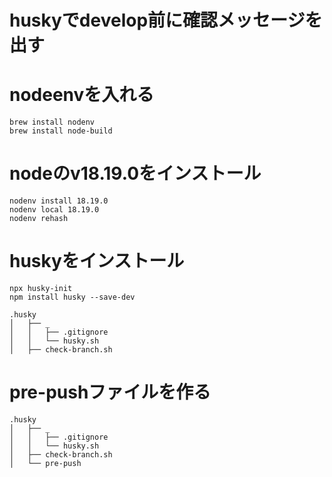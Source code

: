 # huskyでdevelop前に確認メッセージを出す

# nodeenvを入れる
```
brew install nodenv
brew install node-build
```

# nodeのv18.19.0をインストール
```
nodenv install 18.19.0
nodenv local 18.19.0
nodenv rehash
```

# huskyをインストール
```
npx husky-init
npm install husky --save-dev
```
```
.husky
│   ├── _
│   │   ├── .gitignore
│   │   └── husky.sh
│   ├── check-branch.sh
```

# pre-pushファイルを作る
```
.husky
│   ├── _
│   │   ├── .gitignore
│   │   └── husky.sh
│   ├── check-branch.sh
│   └── pre-push
```

